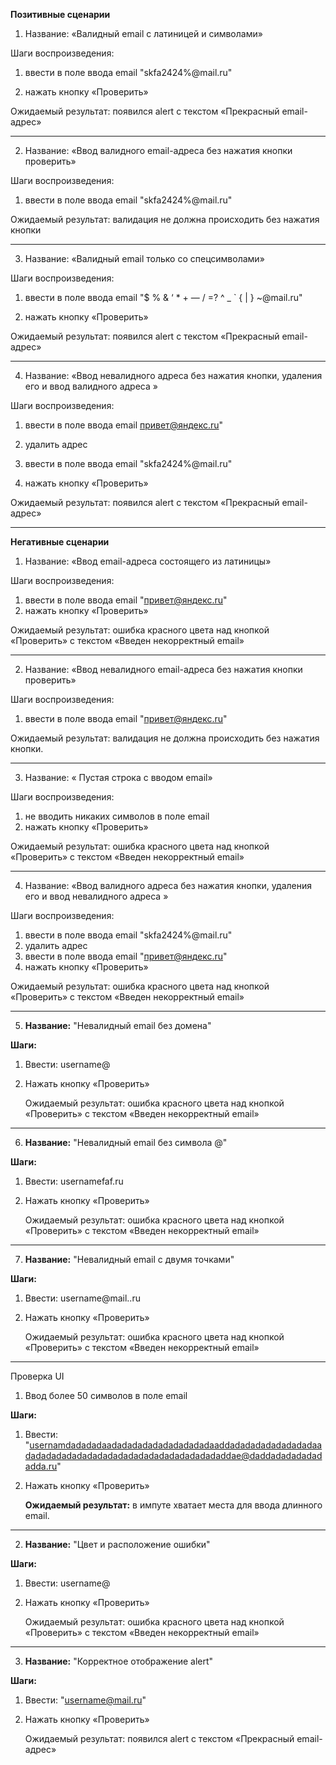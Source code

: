 
**Позитивные сценарии**

1) Название: «Валидный email с латиницей и символами»

Шаги воспроизведения:

1. ввести в поле ввода email "skfa2424%@mail.ru"
    
2. нажать кнопку «Проверить»
    

Ожидаемый результат: появился alert с текстом «Прекрасный email-адрес»
___
 2) Название: «Ввод валидного email-адреса без нажатия кнопки проверить»

Шаги воспроизведения:

1. ввести в поле ввода email "skfa2424%@mail.ru"

Ожидаемый результат: валидация не должна происходить без нажатия кнопки
___
3) Название: «Валидный email только со спецсимволами»

Шаги воспроизведения:

1. ввести в поле ввода email "$ % & ‘ * + — / =? ^ _ ` { | } ~@mail.ru"
    
2. нажать кнопку «Проверить»
    

Ожидаемый результат: появился alert с текстом «Прекрасный email-адрес»
___
4) Название: «Ввод невалидного адреса без нажатия кнопки, удаления его и ввод валидного адреса »

Шаги воспроизведения:

1. ввести в поле ввода email привет@яндекс.ru"

2. удалить адрес
3. ввести в поле ввода email "skfa2424%@mail.ru"
4. нажать кнопку «Проверить»
    

Ожидаемый результат: появился alert с текстом «Прекрасный email-адрес» 
___

**Негативные сценарии**

1) Название: «Ввод  email-адреса состоящего из латиницы»

Шаги воспроизведения:

1. ввести в поле ввода email "привет@яндекс.ru"
2. нажать кнопку «Проверить»
    

Ожидаемый результат: ошибка красного цвета над кнопкой «Проверить» с текстом «Введен некорректный email»
___
 2) Название: «Ввод невалидного email-адреса без нажатия кнопки проверить»

Шаги воспроизведения:

1. ввести в поле ввода email "привет@яндекс.ru"

Ожидаемый результат: валидация не должна происходить без нажатия кнопки.
___
 3) Название: « Пустая строка с вводом email»

Шаги воспроизведения:

1. не вводить никаких символов в поле email
2. нажать кнопку «Проверить»

Ожидаемый результат: ошибка красного цвета над кнопкой «Проверить» с текстом «Введен некорректный email»
___
4) Название: «Ввод валидного адреса без нажатия кнопки, удаления его и ввод невалидного адреса »

Шаги воспроизведения:

1. ввести в поле ввода email  "skfa2424%@mail.ru"
2. удалить адрес
3. ввести в поле ввода email "привет@яндекс.ru"
4. нажать кнопку «Проверить»
    

Ожидаемый результат: ошибка красного цвета над кнопкой «Проверить» с текстом «Введен некорректный email»
___
5) **Название:** "Невалидный email без домена"

**Шаги:**

1. Ввести: username@
    
2. Нажать кнопку «Проверить»
    
    Ожидаемый результат: ошибка красного цвета над кнопкой «Проверить» с текстом «Введен некорректный email»
___
6) **Название:** "Невалидный email без символа @"

**Шаги:**

1. Ввести: usernamefaf.ru
    
2. Нажать кнопку «Проверить»
    
    Ожидаемый результат: ошибка красного цвета над кнопкой «Проверить» с текстом «Введен некорректный email»
___
7) **Название:** "Невалидный email с двумя точками"

**Шаги:**

1. Ввести: username@mail..ru
    
2. Нажать кнопку «Проверить»
    
    Ожидаемый результат: ошибка красного цвета над кнопкой «Проверить» с текстом «Введен некорректный email»
___
Проверка UI

1) Ввод более 50 символов в поле email

**Шаги:**

1. Ввести: "usernamdadadadaadadadadadadadadadadaaddadadadadadadadadaadadadadadadadadadadadadadadadadadadadaddae@daddadadadadadadda.ru"
    
2. Нажать кнопку «Проверить»
    
    **Ожидаемый результат:** в импуте хватает места для ввода длинного email.
___

2) **Название:** "Цвет и расположение ошибки"

**Шаги:**

1. Ввести: username@
    
2. Нажать кнопку «Проверить»
    
    Ожидаемый результат: ошибка красного цвета над кнопкой «Проверить» с текстом «Введен некорректный email»
___
3) **Название:** "Корректное отображение alert"

**Шаги:**

1. Ввести: "username@mail.ru"
    
2. Нажать кнопку «Проверить»
    
    Ожидаемый результат: появился alert с текстом «Прекрасный email-адрес»
